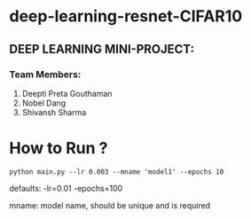 # deep-learning-resnet-CIFAR10

## DEEP LEARNING MINI-PROJECT:

### Team Members:
1) Deepti Preta Gouthaman
2) Nobel Dang
3) Shivansh Sharma

# How to Run ?

```
python main.py --lr 0.003 --mname 'model1' --epochs 10
```
defaults: 
-lr=0.01
-epochs=100 

mname: model name, should be unique and is required
